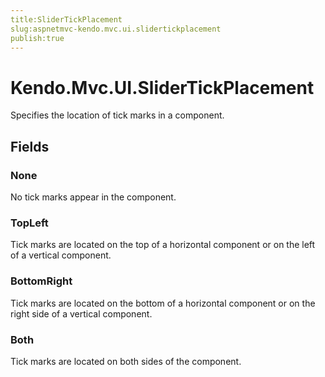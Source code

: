 ```yaml
---
title:SliderTickPlacement
slug:aspnetmvc-kendo.mvc.ui.slidertickplacement
publish:true
---
```


# Kendo.Mvc.UI.SliderTickPlacement
Specifies the location of tick marks in a component.

## Fields
### None
No tick marks appear in the component.
### TopLeft
Tick marks are located on the top of a horizontal component or on the
            left of a vertical component.
### BottomRight
Tick marks are located on the bottom of a horizontal component or on the
            right side of a vertical component.
### Both
Tick marks are located on both sides of the component.




